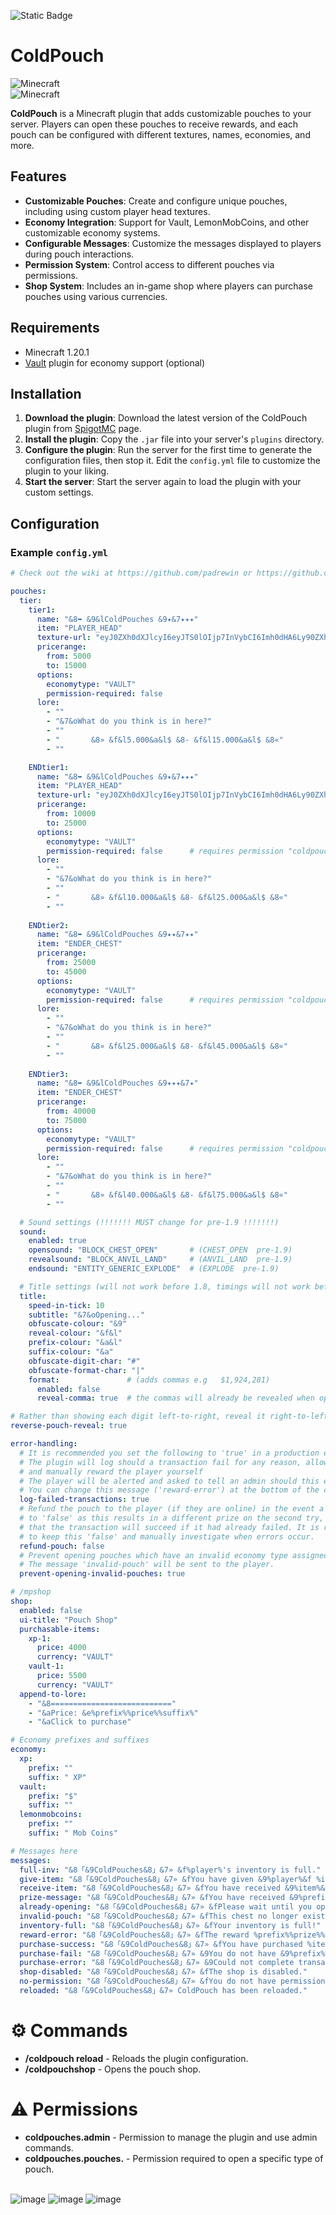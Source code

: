 ![Static Badge](https://img.shields.io/badge/Version-v1.0-blue?color=799aca)
# ColdPouch

![Minecraft](https://img.shields.io/badge/Minecraft-1.20.1-blue.svg)<br>
![Minecraft](https://img.shields.io/badge/Minecraft-1.21-green.svg)

**ColdPouch** is a Minecraft plugin that adds customizable pouches to your server. Players can open these pouches to receive rewards, and each pouch can be configured with different textures, names, economies, and more.

## Features

- **Customizable Pouches**: Create and configure unique pouches, including using custom player head textures.
- **Economy Integration**: Support for Vault, LemonMobCoins, and other customizable economy systems.
- **Configurable Messages**: Customize the messages displayed to players during pouch interactions.
- **Permission System**: Control access to different pouches via permissions.
- **Shop System**: Includes an in-game shop where players can purchase pouches using various currencies.

## Requirements

- Minecraft 1.20.1
- [Vault](https://dev.bukkit.org/projects/vault) plugin for economy support (optional)

## Installation

1. **Download the plugin**: Download the latest version of the ColdPouch plugin from [SpigotMC](https://www.spigotmc.org/resources/authors/padrecxsh.2013368/) page.
2. **Install the plugin**: Copy the `.jar` file into your server's `plugins` directory.
3. **Configure the plugin**: Run the server for the first time to generate the configuration files, then stop it. Edit the `config.yml` file to customize the plugin to your liking.
4. **Start the server**: Start the server again to load the plugin with your custom settings.

## Configuration

### Example `config.yml`

```yaml
# Check out the wiki at https://github.com/padrewin or https://github.com/Cold-Development

pouches:
  tier:
    tier1:
      name: "&8➥ &9&lColdPouches &9✦&7✦✦✦"
      item: "PLAYER_HEAD"
      texture-url: "eyJ0ZXh0dXJlcyI6eyJTS0lOIjp7InVybCI6Imh0dHA6Ly90ZXh0dXJlcy5taW5lY3JhZnQubmV0L3RleHR1cmUvYzg2MjJhM2Q1M2NjYzc4NDM2YzBmNjYwMDRjYjRiNzcyOWM0NjZlYTEwMDY1ZTgzOWEwNmI2Mjg4YmZkYTk4NiJ9fX0="
      pricerange:
        from: 5000
        to: 15000
      options:
        economytype: "VAULT"
        permission-required: false
      lore:
        - ""
        - "&7&oWhat do you think is in here?"
        - ""
        - "       &8» &f&l5.000&a&l$ &8- &f&l15.000&a&l$ &8«"
        - ""

    ENDtier1:
      name: "&8➥ &9&lColdPouches &9✦&7✦✦✦"
      item: "PLAYER_HEAD"
      texture-url: "eyJ0ZXh0dXJlcyI6eyJTS0lOIjp7InVybCI6Imh0dHA6Ly90ZXh0dXJlcy5taW5lY3JhZnQubmV0L3RleHR1cmUvNzAxZjY4NjM3OTI2YTg2MTRjNjMzNWIyOWYzM2U3M2Y2NDkyMTNlZmFkZTAzMTJmNTk3YzUyZDc2YzQwZjlkMiJ9fX0="
      pricerange:
        from: 10000
        to: 25000
      options:
        economytype: "VAULT"
        permission-required: false      # requires permission "coldpouches.pouches.ENDtier1"
      lore:
        - ""
        - "&7&oWhat do you think is in here?"
        - ""
        - "       &8» &f&l10.000&a&l$ &8- &f&l25.000&a&l$ &8«"
        - ""
    
    ENDtier2:
      name: "&8➥ &9&lColdPouches &9✦✦&7✦✦"
      item: "ENDER_CHEST"
      pricerange:
        from: 25000
        to: 45000
      options:
        economytype: "VAULT"
        permission-required: false      # requires permission "coldpouches.pouches.ENDtier2"
      lore:
        - ""
        - "&7&oWhat do you think is in here?"
        - ""
        - "       &8» &f&l25.000&a&l$ &8- &f&l45.000&a&l$ &8«"
        - ""
    
    ENDtier3:
      name: "&8➥ &9&lColdPouches &9✦✦✦&7✦"
      item: "ENDER_CHEST"
      pricerange:
        from: 40000
        to: 75000
      options:
        economytype: "VAULT"
        permission-required: false      # requires permission "coldpouches.pouches.ENDtier3"
      lore:
        - ""
        - "&7&oWhat do you think is in here?"
        - ""
        - "       &8» &f&l40.000&a&l$ &8- &f&l75.000&a&l$ &8«"
        - ""

  # Sound settings (!!!!!!! MUST change for pre-1.9 !!!!!!!)
  sound:
    enabled: true
    opensound: "BLOCK_CHEST_OPEN"       # (CHEST_OPEN  pre-1.9)
    revealsound: "BLOCK_ANVIL_LAND"     # (ANVIL_LAND  pre-1.9)
    endsound: "ENTITY_GENERIC_EXPLODE"  # (EXPLODE  pre-1.9)

  # Title settings (will not work before 1.8, timings will not work before 1.10)
  title:
    speed-in-tick: 10
    subtitle: "&7&oOpening..."
    obfuscate-colour: "&9"
    reveal-colour: "&f&l"
    prefix-colour: "&a&l"
    suffix-colour: "&a"
    obfuscate-digit-char: "#"
    obfuscate-format-char: "|"
    format:               # (adds commas e.g   $1,924,281)
      enabled: false
      reveal-comma: true  # the commas will already be revealed when opening

# Rather than showing each digit left-to-right, reveal it right-to-left
reverse-pouch-reveal: true

error-handling:
  # It is recommended you set the following to 'true' in a production environment
  # The plugin will log should a transaction fail for any reason, allowing you to investigate
  # and manually reward the player yourself
  # The player will be alerted and asked to tell an admin should this event occur regardless if this is disabled
  # You can change this message ('reward-error') at the bottom of the config
  log-failed-transactions: true
  # Refund the pouch to the player (if they are online) in the event a transaction failed - this is default
  # to 'false' as this results in a different prize on the second try, and it is unlikely
  # that the transaction will succeed if it had already failed. It is recommended
  # to keep this 'false' and manually investigate when errors occur.
  refund-pouch: false
  # Prevent opening pouches which have an invalid economy type assigned to them.
  # The message 'invalid-pouch' will be sent to the player.
  prevent-opening-invalid-pouches: true

# /mpshop
shop:
  enabled: false
  ui-title: "Pouch Shop"
  purchasable-items:
    xp-1:
      price: 4000
      currency: "VAULT"
    vault-1:
      price: 5500
      currency: "VAULT"
  append-to-lore:
    - "&8==========================="
    - "&aPrice: &e%prefix%%price%%suffix%"
    - "&aClick to purchase"

# Economy prefixes and suffixes
economy:
  xp:
    prefix: ""
    suffix: " XP"
  vault:
    prefix: "$"
    suffix: ""
  lemonmobcoins:
    prefix: ""
    suffix: " Mob Coins"

# Messages here
messages:
  full-inv: "&8「&9ColdPouches&8」&7» &f%player%'s inventory is full."
  give-item: "&8「&9ColdPouches&8」&7» &fYou have given &9%player%&f %item%&f."
  receive-item: "&8「&9ColdPouches&8」&7» &fYou have received &9%item%&f."
  prize-message: "&8「&9ColdPouches&8」&7» &fYou have received &9%prefix%%prize%%suffix%&f!"
  already-opening: "&8「&9ColdPouches&8」&7» &fPlease wait until you open the first chest!"
  invalid-pouch: "&8「&9ColdPouches&8」&7» &fThis chest no longer exists! &7(contact an administrator)"
  inventory-full: "&8「&9ColdPouches&8」&7» &fYour inventory is full!"
  reward-error: "&8「&9ColdPouches&8」&7» &fThe reward %prefix%%prize%%suffix% &fhas failed."
  purchase-success: "&8「&9ColdPouches&8」&7» &fYou have purchased %item%&f for &9%prefix%%price%%suffix%&f."
  purchase-fail: "&8「&9ColdPouches&8」&7» &9You do not have &9%prefix%%price%%suffix%&f."
  purchase-error: "&8「&9ColdPouches&8」&7» &9Could not complete transaction for %item%&9."
  shop-disabled: "&8「&9ColdPouches&8」&7» &fThe shop is disabled."
  no-permission: "&8「&9ColdPouches&8」&7» &fYou do not have permission to open this chest!"
  reloaded: "&8「&9ColdPouches&8」&7» ColdPouch has been reloaded."
```

# ⚙️ Commands
- **/coldpouch reload** - Reloads the plugin configuration.
- **/coldpouchshop** - Opens the pouch shop.

# ⚠️ Permissions
- **coldpouches.admin** - Permission to manage the plugin and use admin commands.
- **coldpouches.pouches.<id>** - Permission required to open a specific type of pouch.

<br>![image](https://github.com/user-attachments/assets/d90280ff-2742-4345-b504-811ce1f26fa0)
![image](https://github.com/user-attachments/assets/7f9f283d-7c0a-44a1-8094-1843b4d179dd)
![image](https://github.com/user-attachments/assets/3df02627-6c76-4d80-8d91-e879937f4ddd)

